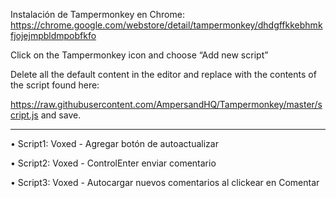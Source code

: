 Instalación de Tampermonkey en Chrome:
https://chrome.google.com/webstore/detail/tampermonkey/dhdgffkkebhmkfjojejmpbldmpobfkfo

Click on the Tampermonkey icon and choose “Add new script”

Delete all the default content in the editor and replace with the contents of the script found here:

https://raw.githubusercontent.com/AmpersandHQ/Tampermonkey/master/script.js
and save.

---------------------------------------------------------------------------

• Script1: Voxed - Agregar botón de autoactualizar

• Script2: Voxed - ControlEnter enviar comentario

• Script3: Voxed - Autocargar nuevos comentarios al clickear en Comentar
